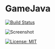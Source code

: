 # GameJava
[![Build Status](https://travis-ci.org/coffeina/GameJava.svg?branch=master)](https://travis-ci.org/coffeina/GameJava)


![Screenshot](https://cloud.githubusercontent.com/assets/1513287/23868380/7dd12f94-081f-11e7-808d-645da510d1e9.png)



[![License: MIT](https://img.shields.io/badge/License-MIT-yellow.svg)](https://opensource.org/licenses/MIT)

